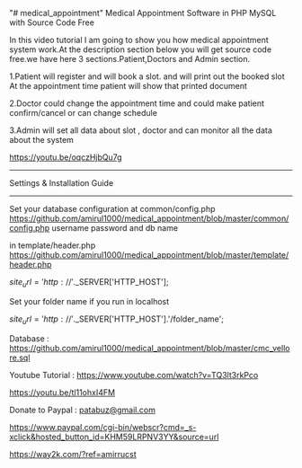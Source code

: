 "# medical_appointment" 
Medical Appointment Software in PHP MySQL with Source Code Free

In this video tutorial I am going to show you how medical appointment system work.At the description section below you will get source code free.we have here 3 sections.Patient,Doctors and Admin section.

1.Patient will register and will book a slot.
and will print out the booked slot
At the appointment time patient will show that printed document

2.Doctor could change the appointment time and could make patient confirm/cancel or can change schedule

3.Admin will set all data about slot , doctor and can monitor all the data about the system 

https://youtu.be/oqczHjbQu7g
*********************************************************
Settings & Installation Guide
*********************************************************

Set your database configuration at common/config.php
https://github.com/amirul1000/medical_appointment/blob/master/common/config.php
username
password
and db name

in
template/header.php
https://github.com/amirul1000/medical_appointment/blob/master/template/header.php

$site_url = 'http://'.$_SERVER['HTTP_HOST'];
       
Set your folder name if you run in localhost
 
$site_url = 'http://'.$_SERVER['HTTP_HOST'].'/folder_name';

Database : https://github.com/amirul1000/medical_appointment/blob/master/cmc_vellore.sql
 

Youtube Tutorial : https://www.youtube.com/watch?v=TQ3lt3rkPco

https://youtu.be/tl11ohxI4FM

Donate to Paypal : patabuz@gmail.com


https://www.paypal.com/cgi-bin/webscr?cmd=_s-xclick&hosted_button_id=KHM59LRPNV3YY&source=url


https://way2k.com/?ref=amirrucst

